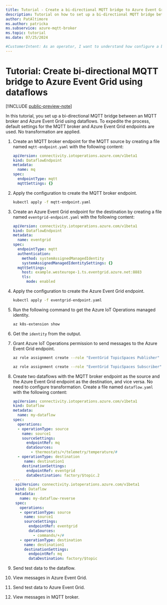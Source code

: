 ```yaml
---
title: Tutorial - Create a bi-directional MQTT bridge to Azure Event Grid using dataflows
description: Tutorial on how to set up a bi-directional MQTT bridge between an MQTT broker and Azure Event Grid using dataflows in Azure IoT Operations.
author: PatAltimore
ms.author: patricka
ms.subservice: azure-mqtt-broker
ms.topic: tutorial
ms.date: 07/25/2024

#CustomerIntent: As an operator, I want to understand how configure a bridge between an MQTT broker and Azure Event Grid using dataflows.
---
```


# Tutorial: Create bi-directional MQTT bridge to Azure Event Grid using dataflows

[!INCLUDE [public-preview-note](../includes/public-preview-note.md)]

In this tutorial, you set up a bi-directional MQTT bridge between an MQTT broker and Azure Event Grid using dataflows. To expedite the process, default settings for the MQTT broker and Azure Event Grid endpoints are used. No transformation are applied.

1. Create an MQTT broker endpoint for the MQTT source by creating a file named `mqtt-endpoint.yaml` with the following content:

   ```yaml
   apiVersion: connectivity.iotoperations.azure.com/v1beta1
   kind: DataflowEndpoint
   metadata:
     name: mq
   spec:
     endpointType: mqtt
     mqttSettings: {}
   ```

1. Apply the configuration to create the MQTT broker endpoint.

   ```bash
   kubectl apply -f mqtt-endpoint.yaml
   ```

1. Create an Azure Event Grid endpoint for the destination by creating a file named `eventgrid-endpoint.yaml` with the following content:

   ```yaml
   apiVersion: connectivity.iotoperations.azure.com/v1beta1
   kind: DataflowEndpoint
   metadata:
     name: eventgrid
   spec:
     endpointType: mqtt
     authentication:
       method: systemAssignedManagedIdentity
       systemAssignedManagedIdentitySettings: {}
     mqttSettings:
       host: example.westeurope-1.ts.eventgrid.azure.net:8883
       tls:
         mode: enabled
   ```

1. Apply the configuration to create the Azure Event Grid endpoint.

   ```bash
   kubectl apply -f eventgrid-endpoint.yaml
   ```

1. Run the following command to get the Azure IoT Operations managed identity.

    ```bash
    az k8s-extension show
    ```

1. Get the `identity` from the output.

1. Grant Azure IoT Operations permission to send messages to the Azure Event Grid endpoint.

   ```bash
   az role assignment create --role "EventGrid TopicSpaces Publisher" --assignee <AIO identity> --scope <Azure Event Grid endpoint resource ID>
   ```

   ```bash
   az role assignment create --role "EventGrid TopicSpaces Subscriber" --assignee <AIO identity> --scope <Azure Event Grid endpoint resource ID>
   ```

1. Create two dataflows with the MQTT broker endpoint as the source and the Azure Event Grid endpoint as the destination, and vice versa. No need to configure transformation. Create a file named `dataflow.yaml` with the following content:

   ```yaml
   apiVersion: connectivity.iotoperations.azure.com/v1beta1
   kind: Dataflow
   metadata:
     name: my-dataflow
   spec:
     operations:
     - operationType: source
       name: source1
       sourceSettings:
         endpointRef: mq
         dataSources:
           - thermostats/+/telemetry/temperature/#
     - operationType: destination 
        name: destination1
       destinationSettings:
         endpointRef: eventgrid
         dataDestination: factory/$topic.2
   ---
    apiVersion: connectivity.iotoperations.azure.com/v1beta1
    kind: Dataflow
    metadata:
      name: my-dataflow-reverse
    spec:
      operations:
      - operationType: source
        name: source1
        sourceSettings:
          endpointRef: eventgrid
          dataSources:
            - commands/+/#
      - operationType: destination
        name: destination1
        destinationSettings:
          endpointRef: mq
          dataDestination: factory/$topic
   ```

1. Send test data to the dataflow.
1. View messages in Azure Event Grid.
1. Send test data to Azure Event Grid.
1. View messages in MQTT broker.
